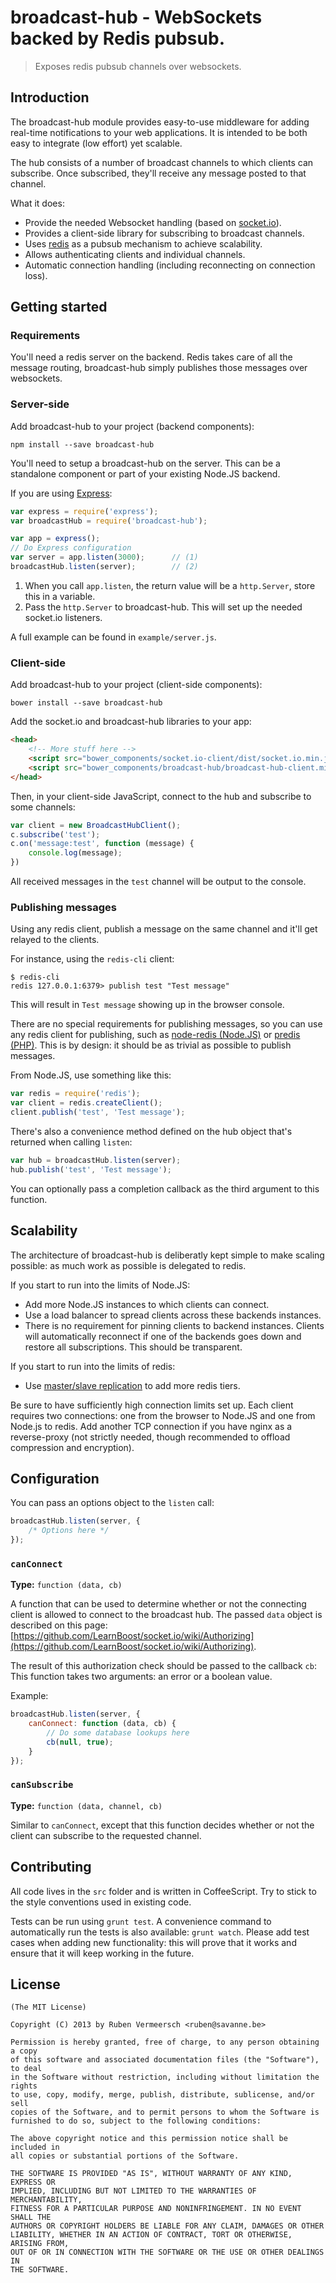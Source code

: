 # broadcast-hub - WebSockets backed by Redis pubsub.

> Exposes redis pubsub channels over websockets.

## Introduction

The broadcast-hub module provides easy-to-use middleware for adding real-time notifications to your web applications. It is intended to be both easy to integrate (low effort) yet scalable.

The hub consists of a number of broadcast channels to which clients can subscribe. Once subscribed, they'll receive any message posted to that channel.

What it does:

* Provide the needed Websocket handling (based on [socket.io](http://socket.io/)).
* Provides a client-side library for subscribing to broadcast channels.
* Uses [redis](http://redis.io/) as a pubsub mechanism to achieve scalability.
* Allows authenticating clients and individual channels.
* Automatic connection handling (including reconnecting on connection loss).

## Getting started
### Requirements
You'll need a redis server on the backend. Redis takes care of all the message routing, broadcast-hub simply publishes those messages over websockets.

### Server-side
Add broadcast-hub to your project (backend components):

```
npm install --save broadcast-hub
```

You'll need to setup a broadcast-hub on the server. This can be a standalone component or part of your existing Node.JS backend.

If you are using [Express](http://expressjs.com/):

```js
var express = require('express');
var broadcastHub = require('broadcast-hub');

var app = express();
// Do Express configuration
var server = app.listen(3000);      // (1)
broadcastHub.listen(server);        // (2)
```

1. When you call `app.listen`, the return value will be a `http.Server`, store this in a variable.
2. Pass the `http.Server` to broadcast-hub. This will set up the needed socket.io listeners.

A full example can be found in `example/server.js`.

### Client-side
Add broadcast-hub to your project (client-side components):

```
bower install --save broadcast-hub
```

Add the socket.io and broadcast-hub libraries to your app:

```html
<head>
    <!-- More stuff here -->
    <script src="bower_components/socket.io-client/dist/socket.io.min.js"></script>
    <script src="bower_components/broadcast-hub/broadcast-hub-client.min.js"></script>
</head>
```

Then, in your client-side JavaScript, connect to the hub and subscribe to some channels:

```js
var client = new BroadcastHubClient();
c.subscribe('test');
c.on('message:test', function (message) {
	console.log(message);
})
```

All received messages in the `test` channel will be output to the console.

### Publishing messages
Using any redis client, publish a message on the same channel and it'll get relayed to the clients.

For instance, using the `redis-cli` client:

```
$ redis-cli 
redis 127.0.0.1:6379> publish test "Test message"
```

This will result in `Test message` showing up in the browser console.

There are no special requirements for publishing messages, so you can use any redis client for publishing, such as [node-redis (Node.JS)](https://github.com/mranney/node_redis) or [predis (PHP)](https://github.com/nrk/predis). This is by design: it should be as trivial as possible to publish messages.

From Node.JS, use something like this:

```js
var redis = require('redis');
var client = redis.createClient();
client.publish('test', 'Test message');
```

There's also a convenience method defined on the hub object that's returned when calling `listen`:

```js
var hub = broadcastHub.listen(server);
hub.publish('test', 'Test message');
```

You can optionally pass a completion callback as the third argument to this function.


## Scalability
The architecture of broadcast-hub is deliberatly kept simple to make scaling possible: as much work as possible is delegated to redis.

If you start to run into the limits of Node.JS:

* Add more Node.JS instances to which clients can connect.
* Use a load balancer to spread clients across these backends instances.
* There is no requirement for pinning clients to backend instances. Clients will automatically reconnect if one of the backends goes down and restore all subscriptions. This should be transparent.

If you start to run into the limits of redis:

* Use [master/slave replication](http://redis.io/topics/replication) to add more redis tiers.

Be sure to have sufficiently high connection limits set up. Each client requires two connections: one from the browser to Node.JS and one from Node.js to redis. Add another TCP connection if you have nginx as a reverse-proxy (not strictly needed, though recommended to offload compression and encryption).

## Configuration
You can pass an options object to the `listen` call:

```js
broadcastHub.listen(server, {
    /* Options here */
});
```

### `canConnect`
**Type:** `function (data, cb)`

A function that can be used to determine whether or not the connecting client is allowed to connect to the broadcast hub. The passed `data` object is described on this page: [https://github.com/LearnBoost/socket.io/wiki/Authorizing](https://github.com/LearnBoost/socket.io/wiki/Authorizing).

The result of this authorization check should be passed to the callback `cb`: This function takes two arguments: an error or a boolean value.

Example:

```js
broadcastHub.listen(server, {
	canConnect: function (data, cb) {
	    // Do some database lookups here
	    cb(null, true);
	}    
});
```

### `canSubscribe`
**Type:** `function (data, channel, cb)`

Similar to `canConnect`, except that this function decides whether or not the client can subscribe to the requested channel.

## Contributing
All code lives in the `src` folder and is written in CoffeeScript. Try to stick to the style conventions used in existing code.

Tests can be run using `grunt test`. A convenience command to automatically run the tests is also available: `grunt watch`. Please add test cases when adding new functionality: this will prove that it works and ensure that it will keep working in the future.

    
## License 

    (The MIT License)

    Copyright (C) 2013 by Ruben Vermeersch <ruben@savanne.be>

    Permission is hereby granted, free of charge, to any person obtaining a copy
    of this software and associated documentation files (the "Software"), to deal
    in the Software without restriction, including without limitation the rights
    to use, copy, modify, merge, publish, distribute, sublicense, and/or sell
    copies of the Software, and to permit persons to whom the Software is
    furnished to do so, subject to the following conditions:

    The above copyright notice and this permission notice shall be included in
    all copies or substantial portions of the Software.

    THE SOFTWARE IS PROVIDED "AS IS", WITHOUT WARRANTY OF ANY KIND, EXPRESS OR
    IMPLIED, INCLUDING BUT NOT LIMITED TO THE WARRANTIES OF MERCHANTABILITY,
    FITNESS FOR A PARTICULAR PURPOSE AND NONINFRINGEMENT. IN NO EVENT SHALL THE
    AUTHORS OR COPYRIGHT HOLDERS BE LIABLE FOR ANY CLAIM, DAMAGES OR OTHER
    LIABILITY, WHETHER IN AN ACTION OF CONTRACT, TORT OR OTHERWISE, ARISING FROM,
    OUT OF OR IN CONNECTION WITH THE SOFTWARE OR THE USE OR OTHER DEALINGS IN
    THE SOFTWARE.
